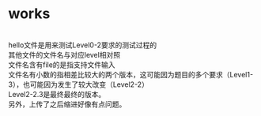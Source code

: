 # works
<br />hello文件是用来测试Level0-2要求的测试过程的
<br />其他文件的文件名与对应level相对照
<br />文件名含有file的是指支持文件输入
<br />文件名有小数的指相差比较大的两个版本，这可能因为题目的多个要求（Level1-3），也可能因为发生了较大改变（Level2-2）
<br />Level2-2.3是最终最终的版本。
<br />另外，上传了之后缩进好像有点问题。
